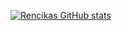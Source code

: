 
[![Rencikas GitHub stats](https://github-readme-stats.vercel.app/api?username=Rencikas)](https://github.com/anuraghazra/github-readme-stats)
